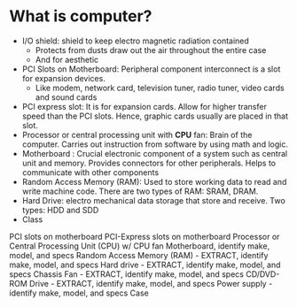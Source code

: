 # What is computer?

- I/O shield: shield to keep electro magnetic radiation contained
    - Protects from dusts draw out the air throughout the entire case
    - And for aesthetic
- PCI Slots on Motherboard: Peripheral component interconnect is a slot for expansion devices.
    - Like modem, network card, television tuner, radio tuner, video cards and sound cards
- PCI express slot: It is for expansion cards. Allow for higher transfer speed than the PCI slots. Hence, graphic cards usually are placed in that slot. 
- Processor or central processing unit with **CPU** fan: Brain of the computer. Carries out instruction from software by using math and logic. 
- Motherboard : Crucial electronic component of a system such as central unit and memory. Provides connectors for other peripherals. Helps to communicate with other components
- Random Access Memory (RAM): Used to store working data to read and write machine code. There are two types of RAM: SRAM, DRAM. 
- Hard Drive: electro mechanical data storage that store and receive. Two types: HDD and SDD
- Class

PCI slots on motherboard
PCI-Express slots on motherboard
Processor or Central Processing Unit (CPU) w/ CPU fan
Motherboard, identify make, model, and specs
Random Access Memory (RAM) - EXTRACT, identify make, model, and specs
Hard drive - EXTRACT, identify make, model, and specs
Chassis Fan - EXTRACT, identify make, model, and specs
CD/DVD-ROM Drive - EXTRACT, identify make, model, and specs
Power supply - identify make, model, and specs
Case